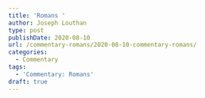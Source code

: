 ```yaml
---
title: 'Romans '
author: Joseph Louthan
type: post
publishDate: 2020-08-10
url: /commentary-romans/2020-08-10-commentary-romans/
categories:
  - Commentary
tags:
  - 'Commentary: Romans'
draft: true
---
```

